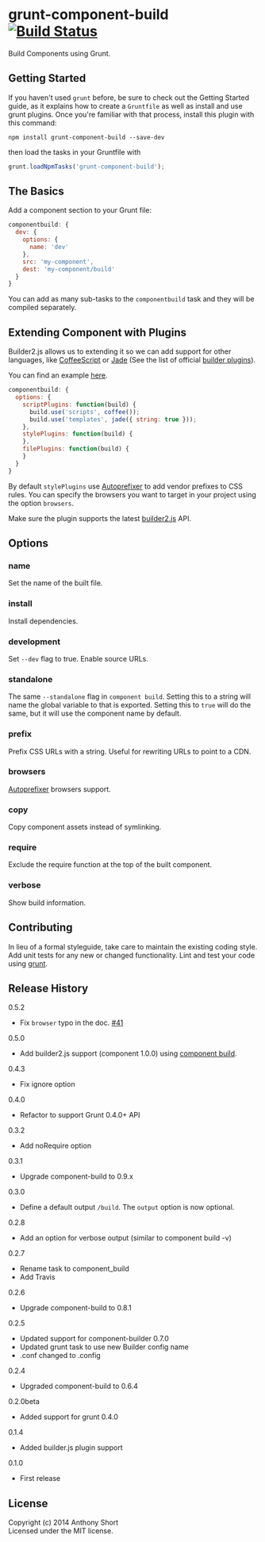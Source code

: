 # grunt-component-build [![Build Status](https://travis-ci.org/anthonyshort/grunt-component-build.png)](https://travis-ci.org/anthonyshort/grunt-component-build)

Build Components using Grunt.

## Getting Started

If you haven't used `grunt` before, be sure to check out the Getting Started guide, as it explains how to create a `Gruntfile` as well as install and use grunt plugins. Once you're familiar with that process, install this plugin with this command:

```shell
npm install grunt-component-build --save-dev
```
then load the tasks in your Gruntfile with

```javascript
grunt.loadNpmTasks('grunt-component-build');
```

[grunt]: https://github.com/cowboy/grunt
[getting_started]: https://github.com/gruntjs/grunt/wiki/Getting-started

## The Basics

Add a component section to your Grunt file:

```js
componentbuild: {
  dev: {
    options: {
      name: 'dev'
    },
    src: 'my-component',
    dest: 'my-component/build'
  }
}
```

You can add as many sub-tasks to the `componentbuild` task and they will be compiled separately.

## Extending Component with Plugins

Builder2.js allows us to extending it so we can add support for other languages, like [CoffeeScript](https://github.com/component/builder-coffee) or [Jade](https://github.com/component/builder-jade) (See the list of official [builder plugins](https://github.com/component/guide/blob/master/component/repositories.md#builder-plugins)). 

You can find an example [here](test/fixtures/plugins).

```js
componentbuild: {
  options: {
    scriptPlugins: function(build) {
      build.use('scripts', coffee());
      build.use('templates', jade({ string: true }));
    },
    stylePlugins: function(build) {
    },
    filePlugins: function(build) {
    }
  }
}
```

By default `stylePlugins` use [Autoprefixer](https://github.com/ai/autoprefixer) to add vendor prefixes to CSS rules. You can specify the browsers you want to target in your project using the option `browsers`.

Make sure the plugin supports the latest [builder2.js](https://github.com/component/builder2.js) API.

## Options

### name

Set the name of the built file.

### install

Install dependencies.

### development

Set `--dev` flag to true. Enable source URLs.

### standalone

The same `--standalone` flag in `component build`. Setting this to a string will name the global variable to that
is exported. Setting this to `true` will do the same, but it will use the component name by default.

### prefix

Prefix CSS URLs with a string. Useful for rewriting URLs to point to a CDN.

### browsers

[Autoprefixer](https://github.com/ai/autoprefixer#browsers) browsers support.

### copy

Copy component assets instead of symlinking.

### require

Exclude the require function at the top of the built component.

### verbose

Show build information.

## Contributing
In lieu of a formal styleguide, take care to maintain the existing coding style. Add unit tests for any new or changed functionality. Lint and test your code using [grunt][grunt].

## Release History
0.5.2  
- Fix `browser` typo in the doc. [#41](https://github.com/anthonyshort/grunt-component-build/issues/41)

0.5.0  
- Add builder2.js support (component 1.0.0) using [component build](https://github.com/component/build.js).

0.4.3  
- Fix ignore option

0.4.0  
- Refactor to support Grunt 0.4.0+ API

0.3.2  
- Add noRequire option

0.3.1  
- Upgrade component-build to 0.9.x  

0.3.0  
- Define a default output `/build`. The `output` option is now optional.

0.2.8  
- Add an option for verbose output (similar to component build -v)

0.2.7  
- Rename task to component_build  
- Add Travis

0.2.6  
- Upgrade component-build to 0.8.1  

0.2.5  
- Updated support for component-builder 0.7.0  
- Updated grunt task to use new Builder config name  
- .conf changed to .config

0.2.4  
- Upgraded component-build to 0.6.4

0.2.0beta  
- Added support for grunt 0.4.0  

0.1.4  
- Added builder.js plugin support  

0.1.0  
- First release  

## License
Copyright (c) 2014 Anthony Short  
Licensed under the MIT license.
